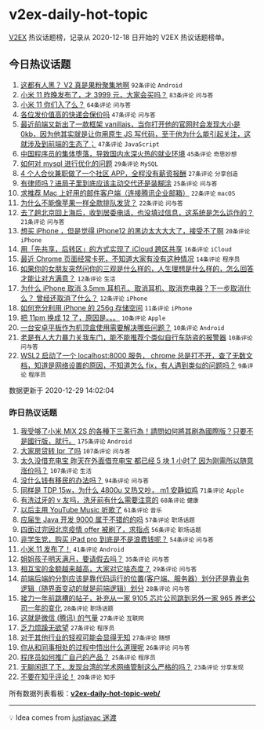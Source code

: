 # v2ex-daily-hot-topic

[V2EX](https://www.v2ex.com/) 热议话题榜，记录从 2020-12-18 日开始的 V2EX 热议话题榜单。

## 今日热议话题

<!-- TODAY BEGIN -->
1. [这都有人黑？ V2 真是果粉聚集地啊](https://www.v2ex.com/t/739825) ``92条评论`` ``Android``
1. [小米 11 昨晚发布了，才 3999 元，大家会买吗？](https://www.v2ex.com/t/739864) ``83条评论`` ``问与答``
1. [小米 11 你们入了么？](https://www.v2ex.com/t/739814) ``64条评论`` ``问与答``
1. [各位发价值高的快递会保价吗](https://www.v2ex.com/t/739834) ``47条评论`` ``问与答``
1. [最近前端又新出了一款框架 vanillajs，当你打开他的官网时会发现大小是 0kb，因为他其实就是让你用原生 JS 写代码，至于他为什么能引起关注，这就涉及到前端的生态了；](https://www.v2ex.com/t/739837) ``47条评论`` ``JavaScript``
1. [中国程序员的集体堕落，导致国内水深火热的就业环境](https://www.v2ex.com/t/739920) ``45条评论`` ``奇思妙想``
1. [如何对 mysql 进行优化的问题](https://www.v2ex.com/t/739820) ``29条评论`` ``MySQL``
1. [4 个人合伙兼职做了一个社区 APP，全程没有薪资报酬](https://www.v2ex.com/t/739880) ``27条评论`` ``分享创造``
1. [有律师吗？进局子里到底应该主动交代还是装糊涂](https://www.v2ex.com/t/739850) ``25条评论`` ``问与答``
1. [求推荐 Mac 上好用的邮件客户端（连接腾讯企业邮箱）](https://www.v2ex.com/t/739875) ``22条评论`` ``macOS``
1. [为什么不能像苹果一样全款排队发货？](https://www.v2ex.com/t/739816) ``22条评论`` ``问与答``
1. [去了趟北京回上海后，收到居委电话，也没填过信息，这系统是怎么运作的？](https://www.v2ex.com/t/739916) ``21条评论`` ``问与答``
1. [想买 iPhone ，但是觉得 iPhone12 的黑边太大大大了，接受不了啊](https://www.v2ex.com/t/739877) ``20条评论`` ``iPhone``
1. [用「先共享，后转区」的方式实现了 iCloud 跨区共享](https://www.v2ex.com/t/739885) ``16条评论`` ``iCloud``
1. [最近 Chrome 页面经常卡死，不知道大家有没有这种情况](https://www.v2ex.com/t/739890) ``14条评论`` ``程序员``
1. [如果你的女朋友突然问你的三观是什么样的，人生理想是什么样的，怎么回答才能让对方满意？](https://www.v2ex.com/t/739936) ``12条评论`` ``生活``
1. [为什么 iPhone 取消 3.5mm 耳机孔、取消耳机、取消充电器？下一步取消什么？
曾经还取消了什么？](https://www.v2ex.com/t/739828) ``12条评论`` ``iPhone``
1. [如何充分利用 iPhone 的 256g 存储空间](https://www.v2ex.com/t/739840) ``11条评论`` ``iPhone``
1. [把 11pm 换成 12 了，原因是。。。](https://www.v2ex.com/t/739910) ``10条评论`` ``Apple``
1. [一台安卓平板作为机顶盒使用需要解决哪些问题？](https://www.v2ex.com/t/739874) ``10条评论`` ``Android``
1. [老是有人大力暴力关我车门，能不能推荐个类似自行车防盗的报警器](https://www.v2ex.com/t/739817) ``10条评论`` ``问与答``
1. [WSL2 启动了一个 localhost:8000 服务， chrome 总是打不开，查了无数文档，知道是网络设置的原因，不知道怎么 fix，有人遇到类似的问题吗？](https://www.v2ex.com/t/739931) ``9条评论`` ``程序员``

数据更新于 2020-12-29 14:02:04
<!-- TODAY END -->

### 昨日热议话题

<!-- YESTERDAY BEGIN -->
1. [我受够了小米 MIX 2S 的各種下三濫行為！請問如何將其刷為國際版？只要不是國行版，就行。](https://www.v2ex.com/t/739580) ``175条评论`` ``Android``
1. [大家房贷转 lpr 了吗](https://www.v2ex.com/t/739497) ``107条评论`` ``问与答``
1. [太久没借充电宝 昨天在外面借充电宝 都已经 5 块 1 小时了 因为刚需所以随意涨价吗？](https://www.v2ex.com/t/739541) ``107条评论`` ``生活``
1. [没什么钱有移民的办法吗？](https://www.v2ex.com/t/739499) ``94条评论`` ``问与答``
1. [同样是 TDP 15w，为什么 4800u 又热又吵， m1 安静如鸡](https://www.v2ex.com/t/739574) ``71条评论`` ``Apple``
1. [有洗过牙的 v 友吗，洗牙前有什么需要注意的](https://www.v2ex.com/t/739600) ``68条评论`` ``健康``
1. [以后主用 YouTube Music 听歌了](https://www.v2ex.com/t/739553) ``61条评论`` ``音乐``
1. [应届生 Java 开发 9000 属于不错的的吗](https://www.v2ex.com/t/739609) ``57条评论`` ``职场话题``
1. [四面过完因北京疫情 offer 被刷了，求指点](https://www.v2ex.com/t/739560) ``56条评论`` ``职场话题``
1. [非学生党，购买 iPad pro 到底是不是浪费钱呢？](https://www.v2ex.com/t/739575) ``54条评论`` ``问与答``
1. [小米 11 发布了！](https://www.v2ex.com/t/739787) ``41条评论`` ``Android``
1. [姐姐孩子明天满月，要请假去吗？](https://www.v2ex.com/t/739501) ``35条评论`` ``问与答``
1. [相互宝的金额越来越高，大家对它啥态度？](https://www.v2ex.com/t/739607) ``29条评论`` ``问与答``
1. [前端后端的分割应该是靠代码运行的位置(客户端、服务器）划分还是靠业务逻辑（随界面变动的就是前端逻辑）划分](https://www.v2ex.com/t/739717) ``28条评论`` ``问与答``
1. [接力一年前跳槽的帖子，补充从一家 9105 芯片公司跳到另外一家 965 养老公司一年的变化](https://www.v2ex.com/t/739605) ``28条评论`` ``职场话题``
1. [这就是微信 (腾讯) 的气量](https://www.v2ex.com/t/739726) ``27条评论`` ``互联网``
1. [乏力烦躁无欲望](https://www.v2ex.com/t/739721) ``27条评论`` ``程序员``
1. [对于其他行业的轻视可能会显得无知](https://www.v2ex.com/t/739572) ``27条评论`` ``随想``
1. [你从和同事相处的过程中悟出什么道理呢](https://www.v2ex.com/t/739620) ``26条评论`` ``问与答``
1. [程序员如何推广自己的产品？](https://www.v2ex.com/t/739720) ``25条评论`` ``程序员``
1. [无聊闲逛了下，发现台湾的学术网络管制这么严格的吗？](https://www.v2ex.com/t/739682) ``23条评论`` ``分享发现``
1. [不要在知乎评论！](https://www.v2ex.com/t/739784) ``20条评论`` ``知乎``
<!-- YESTERDAY END -->

所有数据列表看板：**[v2ex-daily-hot-topic-web/](https://realleonardo.github.io/v2ex-daily-hot-topic-web/)**

---

💡 Idea comes from [justjavac 迷渡](https://github.com/justjavac/)
